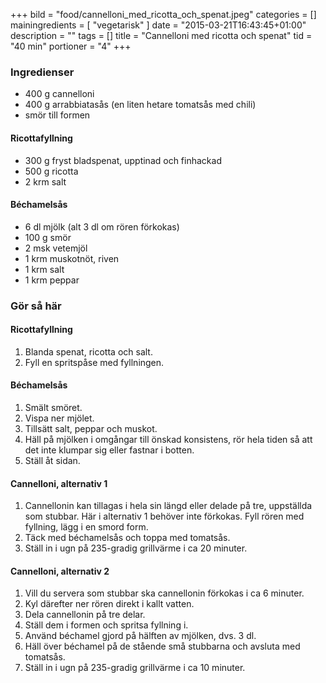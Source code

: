 +++
bild = "food/cannelloni_med_ricotta_och_spenat.jpeg"
categories = []
mainingredients = [ "vegetarisk" ]
date = "2015-03-21T16:43:45+01:00"
description = ""
tags = []
title = "Cannelloni med ricotta och spenat"
tid = "40 min"
portioner = "4"
+++

### Ingredienser
- 400 g   cannelloni
- 400 g   arrabbiatasås (en liten hetare tomatsås med chili)
- smör till formen

#### Ricottafyllning
- 300 g   fryst bladspenat, upptinad och finhackad
- 500 g   ricotta
- 2 krm   salt

#### Béchamelsås
- 6 dl   mjölk (alt 3 dl om rören förkokas)
- 100 g   smör
- 2 msk   vetemjöl
- 1 krm   muskotnöt, riven
- 1 krm   salt
- 1 krm   peppar

### Gör så här

#### Ricottafyllning
1. Blanda spenat, ricotta och salt.
1. Fyll en spritspåse med fyllningen.

#### Béchamelsås
1. Smält smöret.
1. Vispa ner mjölet.
1. Tillsätt salt, peppar och muskot.
1. Häll på mjölken i omgångar till önskad konsistens, rör hela tiden så att det inte klumpar sig eller fastnar i botten.
1. Ställ åt sidan.

#### Cannelloni, alternativ 1
1. Cannellonin kan tillagas i hela sin längd eller delade på tre, uppställda som stubbar. Här i alternativ 1 behöver inte förkokas. Fyll rören med fyllning, lägg i en smord form.
1. Täck med béchamelsås och toppa med tomatsås.
1. Ställ in i ugn på 235-gradig grillvärme i ca 20 minuter.

#### Cannelloni, alternativ 2
1. Vill du servera som stubbar ska cannellonin förkokas i ca 6 minuter.
1. Kyl därefter ner rören direkt i kallt vatten.
1. Dela cannellonin på tre delar.
1. Ställ dem i formen och spritsa fyllning i.
1. Använd béchamel gjord på hälften av mjölken, dvs. 3 dl.
1. Häll över béchamel på de stående små stubbarna och avsluta med tomatsås.
1. Ställ in i ugn på 235-gradig grillvärme i ca 10 minuter.


